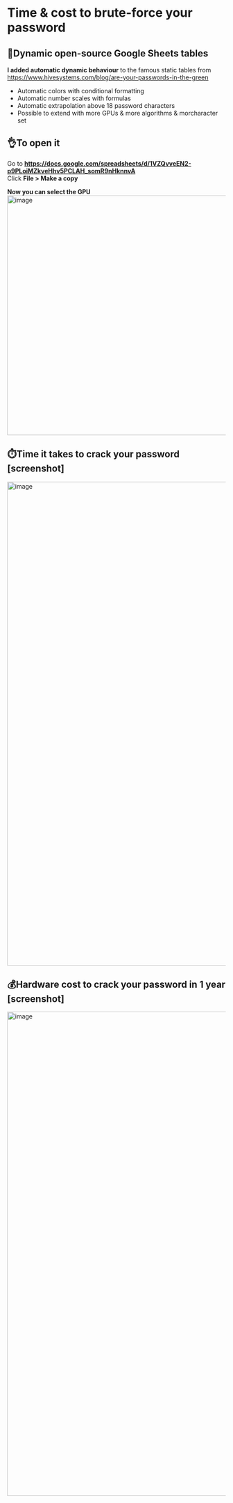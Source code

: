 # Time & cost to brute-force your password

## 📖Dynamic open-source Google Sheets tables

**I added automatic dynamic behaviour** to the famous static tables from https://www.hivesystems.com/blog/are-your-passwords-in-the-green

- Automatic colors with conditional formatting
- Automatic number scales with formulas
- Automatic extrapolation above 18 password characters
- Possible to extend with more GPUs & more algorithms & morcharacter set

## 👌To open it

Go to **https://docs.google.com/spreadsheets/d/1VZQvveEN2-p9PLoiMZkveHhv5PCLAH_somR9nHknnvA** \
Click **File > Make a copy**

**Now you can select the GPU** \
<img width="551" alt="image" src="https://github.com/user-attachments/assets/dfb0943f-b22b-45d6-81a0-b38e8c5193ae" />

## ⏱️Time it takes to crack your password [screenshot]

<img width="1112" alt="image" src="https://github.com/user-attachments/assets/73b12de4-989b-4d0c-9b4b-c7c26dff324f" />

## 💰Hardware cost to crack your password in 1 year [screenshot]

<img width="1113" alt="image" src="https://github.com/user-attachments/assets/17ec9374-244f-4f33-b9e9-7fbf5752867a" />

